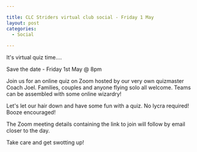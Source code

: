 ```yaml
---

title: CLC Striders virtual club social - Friday 1 May
layout: post
categories:
  - Social
  
---
```


It's virtual quiz time....

Save the date - Friday 1st May @ 8pm

Join us for an online quiz on Zoom hosted by our very own quizmaster Coach Joel. Families, couples and anyone flying solo all welcome. Teams can be assembled with some online wizardry! 

Let's let our hair down and have some fun with a quiz. No lycra required! Booze encouraged!

The Zoom meeting details containing the link to join will follow by email closer to the day. 

Take care and get swotting up!
